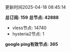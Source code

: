 更新时间2025-04-18 08:45:14

**总订阅: 159**
**总节点: 42888**
- vless节点: 14740
- hysteria2节点: 1

**google ping有效节点: 365**
